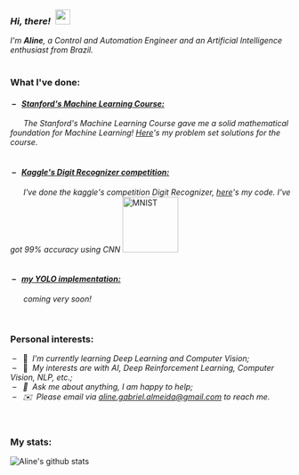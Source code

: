 ### *Hi, there!* &nbsp;<img src="https://user-images.githubusercontent.com/5679180/79618120-0daffb80-80be-11ea-819e-d2b0fa904d07.gif" width="27px">   
*I'm **Aline**, a Control and Automation Engineer and an Artificial Intelligence enthusiast from Brazil.*  
&nbsp;  
### **What I've done:**  
#### &nbsp;– &nbsp; [*Stanford's Machine Learning Course:*](https://github.com/AlmeidaAlin3/MachineLearning/blob/master/README.md)  
&nbsp; &nbsp; &nbsp; *The Stanford's Machine Learning Course gave me a solid mathematical foundation for Machine Learning! [Here](https://github.com/AlmeidaAlin3/MachineLearning/blob/master/README.md)'s my problem set solutions for the course.* 
&nbsp;  
&nbsp;  
#### &nbsp;– &nbsp; [*Kaggle's Digit Recognizer competition:*](https://github.com/AlmeidaAlin3/KaggleCompetition_digitRecognizerMNIST/blob/master/digitRecognizer_MNIST/digitRecognizer_KerasCNN.ipynb)  
&nbsp; &nbsp; &nbsp; *I've done the kaggle's competition Digit Recognizer, [here](https://github.com/AlmeidaAlin3/KaggleCompetition_digitRecognizerMNIST/blob/master/digitRecognizer_MNIST/digitRecognizer_KerasCNN.ipynb)'s my code. I've got 99% accuracy using CNN* 
<a href="https://raw.githubusercontent.com/AlmeidaAlin3/KaggleCompetition_digitRecognizerMNIST/master/digitRecognizer_MNIST/digits.png"><img src="https://raw.githubusercontent.com/AlmeidaAlin3/KaggleCompetition_digitRecognizerMNIST/master/digitRecognizer_MNIST/digits.png" title="MNIST" alt="MNIST" height="100"></a>
&nbsp;  
&nbsp;  
#### &nbsp;– &nbsp; [*my YOLO implementation:*](https://github.com/AlmeidaAlin3/my_YOLO)  
&nbsp; &nbsp; &nbsp; *coming very soon!*


&nbsp; 
&nbsp; 
### **Personal interests:**  
&nbsp;– &nbsp; 🌱 &nbsp;*I'm currently learning Deep Learning and Computer Vision;*  
&nbsp;– &nbsp; 👾 &nbsp;*My interests are with AI, Deep Reinforcement Learning, Computer Vision, NLP, etc.;  
&nbsp;– &nbsp; 💬 &nbsp;*Ask me about anything, I am happy to help;*  
&nbsp;– &nbsp; ✉️ &nbsp;Please email via aline.gabriel.almeida@gmail.com to reach me.*  
&nbsp;  
&nbsp;  
### **My stats:**  
![Aline's github stats](https://github-readme-stats.vercel.app/api?username=almeidaalin3&show_icons=true&hide_border=true)
&nbsp;  
<!--
 <img align="right" alt="" src=""/> 
-->


